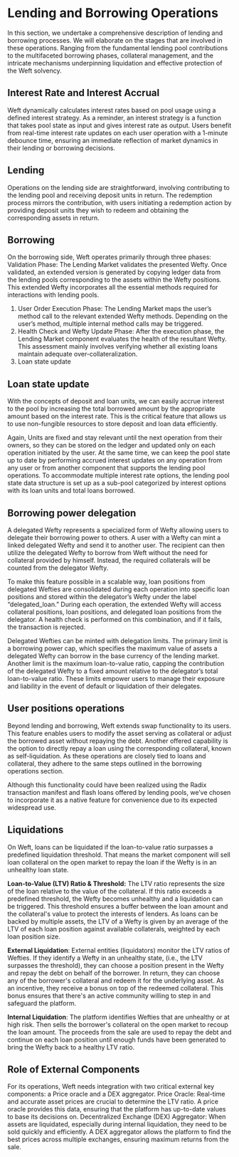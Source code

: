 # Lending and Borrowing Operations

In this section, we undertake a comprehensive description of lending and borrowing processes. We will elaborate on the stages that are involved in these operations. Ranging from the fundamental lending pool contributions to the multifaceted borrowing phases, collateral management, and the intricate mechanisms underpinning liquidation and effective protection of the Weft solvency.

## Interest Rate and Interest Accrual

Weft dynamically calculates interest rates based on pool usage using a defined interest strategy. As a reminder, an interest strategy is a function that takes pool state as input and gives interest rate as output. Users benefit from real-time interest rate updates on each user operation with a 1-minute debounce time, ensuring an immediate reflection of market dynamics in their lending or borrowing decisions.

## Lending

Operations on the lending side are straightforward, involving contributing to the lending pool and receiving deposit units in return. The redemption process mirrors the contribution, with users initiating a redemption action by providing deposit units they wish to redeem and obtaining the corresponding assets in return.

## Borrowing

On the borrowing side, Weft operates primarily through three phases:
Validation Phase: The Lending Market validates the presented Wefty. Once validated, an extended version is generated by copying ledger data from the lending pools corresponding to the assets within the Wefty positions. This extended Wefty incorporates all the essential methods required for interactions with lending pools.
1. User Order Execution Phase: The Lending Market maps the user’s method call to the relevant extended Wefty methods. Depending on the user’s method, multiple internal method calls may be triggered.
2. Health Check and Wefty Update Phase: After the execution phase, the Lending Market component evaluates the health of the resultant Wefty. This assessment mainly involves verifying whether all existing loans maintain adequate over-collateralization.
3. Loan state update

## Loan state update

With the concepts of deposit and loan units, we can easily accrue interest to the pool by increasing the total borrowed amount by the appropriate amount based on the interest rate. 
This is the critical feature that allows us to use non-fungible resources to store deposit and loan data efficiently.

Again, Units are fixed and stay relevant until the next operation from their owners, so they can be stored on the ledger and updated only on each operation initiated by the user. At the same time, we can keep the pool state up to date by performing accrued interest updates on any operation from any user or from another component that supports the lending pool operations.
To accommodate multiple interest rate options,  the lending pool state data structure is set up as a sub-pool categorized by interest options with its loan units and total loans borrowed.

## Borrowing power delegation 

A delegated Wefty represents a specialized form of Wefty allowing users to delegate their borrowing power to others. A user with a Wefty can mint a linked delegated Wefty and send it to another user. The recipient can then utilize the delegated Wefty to borrow from Weft without the need for collateral provided by himself. Instead, the required collaterals will be counted from the delegator Wefty.

To make this feature possible in a scalable way, loan positions from delegated Wefties are consolidated during each operation into specific loan positions and stored within the delegator’s Wefty under the label “delegated_loan.” During each operation, the extended Wefty will access collateral positions, loan positions, and delegated loan positions from the delegator. A health check is performed on this combination, and if it fails, the transaction is rejected.

Delegated Wefties can be minted with delegation limits. The primary limit is a borrowing power cap, which specifies the maximum value of assets a delegated Wefty can borrow in the base currency of the lending market. Another limit is the maximum loan-to-value ratio, capping the contribution of the delegated Wefty to a fixed amount relative to the delegator’s total loan-to-value ratio. These limits empower users to manage their exposure and liability in the event of default or liquidation of their delegates.

## User positions operations

Beyond lending and borrowing, Weft extends swap functionality to its users. This feature enables users to modify the asset serving as collateral or adjust the borrowed asset without repaying the debt. Another offered capability is the option to directly repay a loan using the corresponding collateral, known as self-liquidation. As these operations are closely tied to loans and collateral, they adhere to the same steps outlined in the borrowing operations section.

Although this functionality could have been realized using the Radix transaction manifest and flash loans offered by lending pools, we’ve chosen to incorporate it as a native feature for convenience due to its expected widespread use.

## Liquidations

On Weft, loans can be liquidated if the loan-to-value ratio surpasses a predefined liquidation threshold. That means the market component will sell loan collateral on the open market to repay the loan if the Wefty is in an unhealthy loan state.

**Loan-to-Value (LTV) Ratio & Threshold:** The LTV ratio represents the size of the loan relative to the value of the collateral. If this ratio exceeds a predefined threshold, the Wefty becomes unhealthy and a liquidation can be triggered. This threshold ensures a buffer between the loan amount and the collateral's value to protect the interests of lenders. As loans can be backed by multiple assets, the LTV of a Wefty is given by an average of the LTV of each loan position against available collaterals, weighted by each loan position size.

**External Liquidation**: External entities (liquidators) monitor the LTV ratios of Wefties. If they identify a Wefty in an unhealthy state, (i.e., the LTV surpasses the threshold), they can choose a position present in the Wefty and repay the debt on behalf of the borrower. In return, they can choose any of the borrower's collateral and redeem it for the underlying asset. As an incentive, they receive a bonus on top of the redeemed collateral. This bonus ensures that there's an active community willing to step in and safeguard the platform.

**Internal Liquidation**: The platform identifies Wefties that are unhealthy or at high risk. Then sells the borrower's collateral on the open market to recoup the loan amount. The proceeds from the sale are used to repay the debt and continue on each loan position until enough funds have been generated to bring the Wefty back to a healthy LTV ratio.


## Role of External Components
For its operations, Weft needs integration with two critical external key components: a Price oracle and a DEX aggregator.
Price Oracle: Real-time and accurate asset prices are crucial to determine the LTV ratio. A price oracle provides this data, ensuring that the platform has up-to-date values to base its decisions on.
Decentralized Exchange (DEX) Aggregator: When assets are liquidated, especially during internal liquidation, they need to be sold quickly and efficiently. A DEX aggregator allows the platform to find the best prices across multiple exchanges, ensuring maximum returns from the sale.


